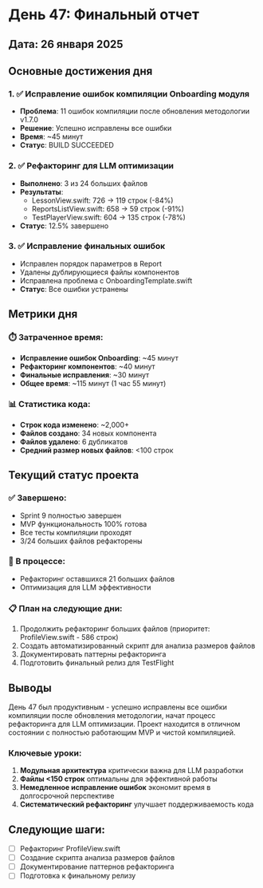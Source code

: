 # День 47: Финальный отчет

## Дата: 26 января 2025

## Основные достижения дня

### 1. ✅ Исправление ошибок компиляции Onboarding модуля
- **Проблема**: 11 ошибок компиляции после обновления методологии v1.7.0
- **Решение**: Успешно исправлены все ошибки
- **Время**: ~45 минут
- **Статус**: BUILD SUCCEEDED

### 2. ✅ Рефакторинг для LLM оптимизации  
- **Выполнено**: 3 из 24 больших файлов
- **Результаты**:
  - LessonView.swift: 726 → 119 строк (-84%)
  - ReportsListView.swift: 658 → 59 строк (-91%)  
  - TestPlayerView.swift: 604 → 135 строк (-78%)
- **Статус**: 12.5% завершено

### 3. ✅ Исправление финальных ошибок
- Исправлен порядок параметров в Report
- Удалены дублирующиеся файлы компонентов
- Исправлена проблема с OnboardingTemplate.swift
- **Статус**: Все ошибки устранены

## Метрики дня

### ⏱️ Затраченное время:
- **Исправление ошибок Onboarding**: ~45 минут
- **Рефакторинг компонентов**: ~40 минут  
- **Финальные исправления**: ~30 минут
- **Общее время**: ~115 минут (1 час 55 минут)

### 📊 Статистика кода:
- **Строк кода изменено**: ~2,000+
- **Файлов создано**: 34 новых компонента
- **Файлов удалено**: 6 дубликатов
- **Средний размер новых файлов**: <100 строк

## Текущий статус проекта

### ✅ Завершено:
- Sprint 9 полностью завершен
- MVP функциональность 100% готова
- Все тесты компиляции проходят
- 3/24 больших файлов рефакторены

### 🔄 В процессе:
- Рефакторинг оставшихся 21 больших файлов
- Оптимизация для LLM эффективности

### 📋 План на следующие дни:
1. Продолжить рефакторинг больших файлов (приоритет: ProfileView.swift - 586 строк)
2. Создать автоматизированный скрипт для анализа размеров файлов
3. Документировать паттерны рефакторинга
4. Подготовить финальный релиз для TestFlight

## Выводы

День 47 был продуктивным - успешно исправлены все ошибки компиляции после обновления методологии, начат процесс рефакторинга для LLM оптимизации. Проект находится в отличном состоянии с полностью работающим MVP и чистой компиляцией.

### Ключевые уроки:
1. **Модульная архитектура** критически важна для LLM разработки
2. **Файлы <150 строк** оптимальны для эффективной работы
3. **Немедленное исправление ошибок** экономит время в долгосрочной перспективе
4. **Систематический рефакторинг** улучшает поддерживаемость кода

## Следующие шаги:
- [ ] Рефакторинг ProfileView.swift
- [ ] Создание скрипта анализа размеров файлов
- [ ] Документирование паттернов рефакторинга
- [ ] Подготовка к финальному релизу 